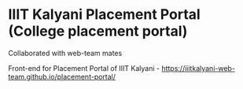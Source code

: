 # IIIT Kalyani Placement Portal (College placement portal)

Collaborated with web-team mates

Front-end for Placement Portal of IIIT Kalyani - https://iiitkalyani-web-team.github.io/placement-portal/

